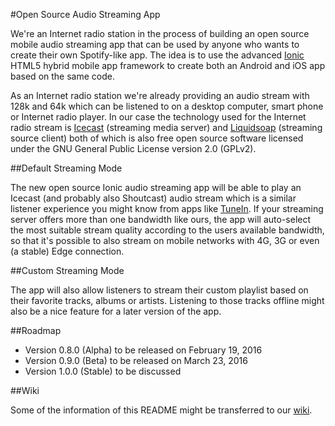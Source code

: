 #Open Source Audio Streaming App

We're an Internet radio station in the process of building an open source mobile audio streaming app that can be used by anyone who wants to create their own Spotify-like app. The idea is to use the advanced [Ionic](http://ionicframework.com) HTML5 hybrid mobile app framework to create both an Android and iOS app based on the same code.

As an Internet radio station we're already providing an audio stream with 128k and 64k which can be listened to on a desktop computer, smart phone or Internet radio player. In our case the technology used for the Internet radio stream is [Icecast](http://icecast.org/) (streaming media server) and [Liquidsoap](http://liquidsoap.fm/) (streaming source client) both of which is also free open source software licensed under the GNU General Public License version 2.0 (GPLv2).

##Default Streaming Mode

The new open source Ionic audio streaming app will be able to play an Icecast (and probably also Shoutcast) audio stream which is a similar listener experience you might know from apps like [TuneIn](http://tunein.com/). If your streaming server offers more than one bandwidth like ours, the app will auto-select the most suitable stream quality according to the users available bandwidth, so that it's possible to also stream on mobile networks with 4G, 3G or even (a stable) Edge connection.

##Custom Streaming Mode

The app will also allow listeners to stream their custom playlist based on their favorite tracks, albums or artists. Listening to those tracks offline might also be a nice feature for a later version of the app.

##Roadmap

* Version 0.8.0 (Alpha) to be released on February 19, 2016
* Version 0.9.0 (Beta) to be released on March 23, 2016
* Version 1.0.0 (Stable) to be discussed

##Wiki

Some of the information of this README might be transferred to our [wiki](https://github.com/24hourkirtan/ionic-audio-streaming/wiki).
